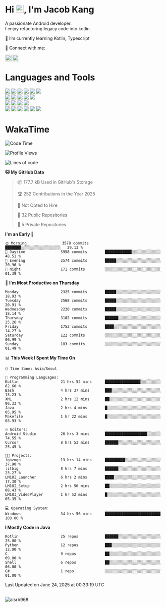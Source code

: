 # Hi <img src="https://media.giphy.com/media/hvRJCLFzcasrR4ia7z/giphy.gif" width="25px">, I'm Jacob Kang
A passionate Android developer.
</br>
I enjoy refactoring legacy code into kotlin.

🌱 I’m currently learning Kotlin, Typescript

🤝 Connect with me:

<a href="https://www.linkedin.com/in/minkyu-kang-b7477b1b2/"><img align="left" src="https://raw.githubusercontent.com/yushi1007/yushi1007/main/images/linkedin.svg" alt="Minkyu Kang | LinkedIn" width="21px"/></a>
<a href="https://www.instagram.com/_jacob_kang/"><img align="left" src="https://raw.githubusercontent.com/yushi1007/yushi1007/main/images/instagram.svg" alt="Jacob Kang | Instagram" width="21px"/></a>

</br>

# Languages and Tools

<div align="left">
<img src="https://img.shields.io/badge/java-007396?logo=java&logoColor=white"/>
<img src="https://img.shields.io/badge/kotlin-7F52FF?logo=kotlin&logoColor=white"/>
<img src="https://img.shields.io/badge/python-3776AB?logo=python&logoColor=white"/>
<img src="https://img.shields.io/badge/bash shell-4EAA25?logo=gnubash&logoColor=white"/>
<img src="https://img.shields.io/badge/c-A8B9CC?logo=c&logoColor=white"/>
<img src="https://img.shields.io/badge/c++-00599C?logo=c%2b%2b&logoColor=white"/>
</div>
<div align="left">
<img src="https://img.shields.io/badge/git-F05032?logo=git&logoColor=white"/>
<img src="https://img.shields.io/badge/github-181717?logo=github&logoColor=white"/>
<img src="https://img.shields.io/badge/mysql-4479A1?logo=mysql&logoColor=white"/>
<img src="https://img.shields.io/badge/sqlite-003B57?logo=sqlite&logoColor=white"/>
<img src="https://img.shields.io/badge/amazon AWS-232F3E?logo=amazonaws&logoColor=white"/>
</div>
<div align="left">
<img src="https://img.shields.io/badge/android-3DDC84?logo=android&logoColor=white"/>
<img src="https://img.shields.io/badge/linux-FCC624?logo=linux&logoColor=white"/>
<img src="https://img.shields.io/badge/flask-000000?logo=flask&logoColor=white"/>
<img src="https://img.shields.io/badge/arduino-00979D?logo=arduino&logoColor=white"/>
</div>
<div align="left">
<img src="https://img.shields.io/badge/slack-4A154B?logo=slack&logoColor=white"/>
<img src="https://img.shields.io/badge/notion-000000?logo=notion&logoColor=white"/>
<img src="https://img.shields.io/badge/jira-0052CC?logo=jira&logoColor=white"/>
<img src="https://img.shields.io/badge/postman-FF6C37?logo=postman&logoColor=white"/>
<img src="https://img.shields.io/badge/intellij-000000?logo=intellijidea&logoColor=white"/>
<img src="https://img.shields.io/badge/pycharm-000000?logo=pycharm&logoColor=white"/>
</div>

# WakaTime

<!--START_SECTION:waka-->
![Code Time](http://img.shields.io/badge/Code%20Time-4%2C939%20hrs%2048%20mins-blue)

![Profile Views](http://img.shields.io/badge/Profile%20Views-0-blue)

![Lines of code](https://img.shields.io/badge/From%20Hello%20World%20I%27ve%20Written-5.2%20million%20lines%20of%20code-blue)

**🐱 My GitHub Data** 

> 📦 177.7 kB Used in GitHub's Storage 
 > 
> 🏆 252 Contributions in the Year 2025
 > 
> 🚫 Not Opted to Hire
 > 
> 📜 32 Public Repositories 
 > 
> 🔑 5 Private Repositories 
 > 
**I'm an Early 🐤** 

```text
🌞 Morning                3578 commits        ███████░░░░░░░░░░░░░░░░░░   29.13 % 
🌆 Daytime                5958 commits        ████████████░░░░░░░░░░░░░   48.51 % 
🌃 Evening                2574 commits        █████░░░░░░░░░░░░░░░░░░░░   20.96 % 
🌙 Night                  171 commits         ░░░░░░░░░░░░░░░░░░░░░░░░░   01.39 % 
```
📅 **I'm Most Productive on Thursday** 

```text
Monday                   2325 commits        █████░░░░░░░░░░░░░░░░░░░░   18.93 % 
Tuesday                  2568 commits        █████░░░░░░░░░░░░░░░░░░░░   20.91 % 
Wednesday                2228 commits        █████░░░░░░░░░░░░░░░░░░░░   18.14 % 
Thursday                 3102 commits        ██████░░░░░░░░░░░░░░░░░░░   25.26 % 
Friday                   1753 commits        ████░░░░░░░░░░░░░░░░░░░░░   14.27 % 
Saturday                 122 commits         ░░░░░░░░░░░░░░░░░░░░░░░░░   00.99 % 
Sunday                   183 commits         ░░░░░░░░░░░░░░░░░░░░░░░░░   01.49 % 
```


📊 **This Week I Spent My Time On** 

```text
🕑︎ Time Zone: Asia/Seoul

💬 Programming Languages: 
Kotlin                   21 hrs 52 mins      ████████████████░░░░░░░░░   62.60 % 
Bash                     4 hrs 37 mins       ███░░░░░░░░░░░░░░░░░░░░░░   13.23 % 
XML                      2 hrs 12 mins       ██░░░░░░░░░░░░░░░░░░░░░░░   06.33 % 
Java                     2 hrs 4 mins        █░░░░░░░░░░░░░░░░░░░░░░░░   05.95 % 
Makefile                 1 hr 22 mins        █░░░░░░░░░░░░░░░░░░░░░░░░   03.93 % 

🔥 Editors: 
Android Studio           26 hrs 3 mins       ███████████████████░░░░░░   74.55 % 
Cursor                   8 hrs 53 mins       ██████░░░░░░░░░░░░░░░░░░░   25.45 % 

🐱‍💻 Projects: 
igozogo                  13 hrs 14 mins      █████████░░░░░░░░░░░░░░░░   37.90 % 
litbig                   8 hrs 7 mins        ██████░░░░░░░░░░░░░░░░░░░   23.27 % 
LM18I_Launcher           6 hrs 2 mins        ████░░░░░░░░░░░░░░░░░░░░░   17.30 % 
LM18I_Setup              2 hrs 56 mins       ██░░░░░░░░░░░░░░░░░░░░░░░   08.43 % 
LM18I_VideoPlayer        1 hr 52 mins        █░░░░░░░░░░░░░░░░░░░░░░░░   05.35 % 

💻 Operating System: 
Windows                  34 hrs 56 mins      █████████████████████████   100.00 % 
```

**I Mostly Code in Java** 

```text
Kotlin                   25 repos            ██████░░░░░░░░░░░░░░░░░░░   25.00 % 
Python                   12 repos            ███░░░░░░░░░░░░░░░░░░░░░░   12.00 % 
C                        9 repos             ██░░░░░░░░░░░░░░░░░░░░░░░   09.00 % 
Shell                    6 repos             ██░░░░░░░░░░░░░░░░░░░░░░░   06.00 % 
C#                       1 repo              ░░░░░░░░░░░░░░░░░░░░░░░░░   01.00 % 
```




 Last Updated on June 24, 2025 at 00:33:19 UTC
<!--END_SECTION:waka-->

</br>

<div align="left">
<img align="left" src="https://github-readme-stats.vercel.app/api/top-langs?username=alsrb968&show_icons=true&locale=en&layout=compact&theme=dark" alt="alsrb968" />
</div>
